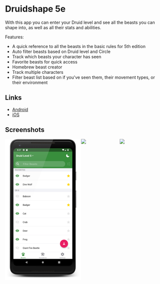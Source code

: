 # Druidshape 5e

With this app you can enter your Druid level and see all the beasts you can shape into, as well as all their stats and abilities.

Features:
* A quick reference to all the beasts in the basic rules for 5th edition
* Auto filter beasts based on Druid level and Circle
* Track which beasts your character has seen
* Favorite beasts for quick access
* Homebrew beast creator
* Track multiple characters
* Filter beast list based on if you've seen them, their movement types, or their environment

## Links
* [Android](https://play.google.com/store/apps/details?id=com.adpyke.druidshape)
* [iOS](https://itunes.apple.com/us/app/druidshape-5e/id1453786938)

## Screenshots
<div style="display: flex; flex-direction: 'row';">
	<img src="./store-images/screenshots/android/phone/with-device/list.png" width="250" />
	<img src="./store-images/screenshots/android/phone/with-device/details.png" width="250" />
	<img src="./store-images/screenshots/android/phone/with-device/homebrew.png" width="250" />
</div>
